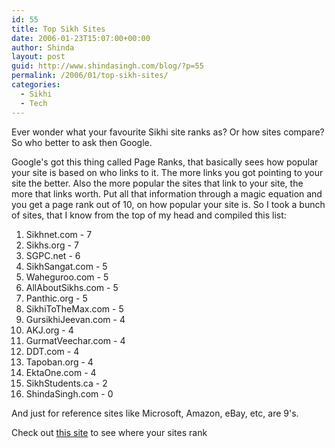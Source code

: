```yaml
---
id: 55
title: Top Sikh Sites
date: 2006-01-23T15:07:00+00:00
author: Shinda
layout: post
guid: http://www.shindasingh.com/blog/?p=55
permalink: /2006/01/top-sikh-sites/
categories:
  - Sikhi
  - Tech
---
```

Ever wonder what your favourite Sikhi site ranks as? Or how sites compare? So who better to ask then Google.

Google's got this thing called Page Ranks, that basically sees how popular your site is based on who links to it. The more links you got pointing to your site the better. Also the more popular the sites that link to your site, the more that links worth. Put all that information through a magic equation and you get a page rank out of 10, on how popular your site is. So I took a bunch of sites, that I know from the top of my head and compiled this list:

  1. Sikhnet.com - 7
  2. Sikhs.org - 7
  3. SGPC.net - 6
  4. SikhSangat.com - 5
  5. Waheguroo.com - 5
  6. AllAboutSikhs.com - 5
  7. Panthic.org - 5
  8. SikhiToTheMax.com - 5
  9. GursikhiJeevan.com - 4
 10. AKJ.org - 4
 11. GurmatVeechar.com - 4
 12. DDT.com - 4
 13. Tapoban.org - 4
 14. EktaOne.com - 4
 15. SikhStudents.ca - 2
 16. ShindaSingh.com - 0

And just for reference sites like Microsoft, Amazon, eBay, etc, are 9's.

Check out [this site](http://pr.blogflux.com/index2.php) to see where your sites rank